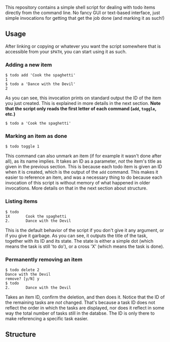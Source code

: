 This repository contains a simple shell script for dealing with todo items directly from the command line. No fancy GUI or text-based interface, just simple invocations for getting that get the job done (and marking it as such!)

## Usage

After linking or copying or whatever you want the script somewhere that is accessible from your `$PATH`, you can start using it as such.

### Adding a new item
```
$ todo add 'Cook the spaghetti'
1
$ todo a 'Dance with the Devil'
2
```

As you can see, this invocation prints on standard output the ID of the item you just created. This is explained in more details in the next section. **Note that the script only reads the first letter of each command (`add`, `toggle`, etc.)**

```
$ todo a 'Cook the spaghetti'
```

### Marking an item as done

```
$ todo toggle 1
```

This command can also unmark an item (if for example it wasn't done after all), as its name implies. It takes an ID as a parameter, *not* the item's title as given in the previous section. This is because each todo item is given an ID when it is created, which is the output of the `add` command. This makes it easier to reference an item, and was a necessary thing to do because each invocation of this script is without memory of what happened in older invocations. More details on that in the next section about structure.

### Listing items

```
$ todo
1X       Cook the spaghetti
2.       Dance with the Devil
```

This is the default behavior of the script if you don't give it any argument, or if you give it garbage. As you can see, it outputs the title of the task, together with its ID and its state. The state is either a simple dot (which means the task is still 'to do'), or a cross 'X' (which means the task is done).

### Permanently removing an item

```
$ todo delete 2
Dance with the Devil
remove? [y/N] y
$ todo
2.       Dance with the Devil
```

Takes an item ID, confirm the deletion, and then does it. Notice that the ID of the remaining tasks are *not* changed. That's because a task ID does not reflect the order in which the tasks are displayed, nor does it reflect in some way the total number of tasks still in the databse. The ID is only there to make referencing a specific task easier.

## Structure

